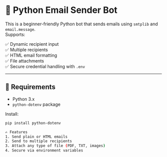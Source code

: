 # 📧 Python Email Sender Bot

This is a beginner-friendly Python bot that sends emails using `smtplib` and `email.message`.  
Supports:

✅ Dynamic recipient input  
✅ Multiple recipients  
✅ HTML email formatting  
✅ File attachments  
✅ Secure credential handling with `.env`

---

## 🔧 Requirements

- Python 3.x
- `python-dotenv` package

Install:
```bash
pip install python-dotenv

✍️ Features
1. Send plain or HTML emails
2. Send to multiple recipients
3. Attach any type of file (PDF, TXT, images)
4. Secure via environment variables

